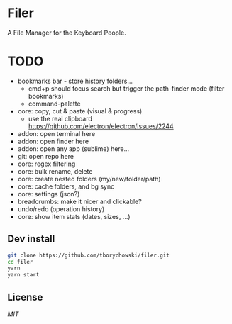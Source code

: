 # Filer
A File Manager for the Keyboard People.



# TODO

- bookmarks bar - store history folders...
	- cmd+p should focus search but trigger the path-finder mode (filter bookmarks)
	- command-palette
- core: copy, cut & paste (visual & progress)
	- use the real clipboard
	https://github.com/electron/electron/issues/2244
- addon: open terminal here
- addon: open finder here
- addon: open any app (sublime) here...
- git: open repo here
- core: regex filtering
- core: bulk rename, delete
- core: create nested folders (my/new/folder/path)
- core: cache folders, and bg sync
- core: settings (json?)
- breadcrumbs: make it nicer and clickable?
- undo/redo (operation history)
- core: show item stats (dates, sizes, ...)




## Dev install
```sh
git clone https://github.com/tborychowski/filer.git
cd filer
yarn
yarn start
```


## License
*MIT*
